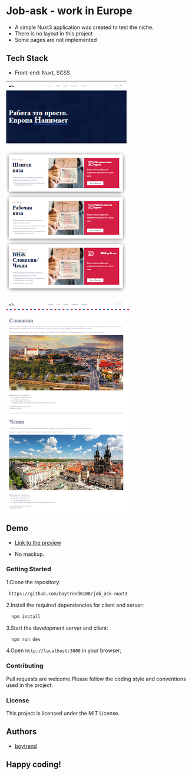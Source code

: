 # Job-ask - work in Europe

- A simple Nuxt3 application was created to test the niche.
- There is no layout in this project
- Some pages are not implemented

## Tech Stack

- Front-end: Nuxt, SCSS.

![App Screenshot](https://github.com/boytrend0108/job_ask-nuxt3/blob/master/screenshots/Screenshot_1.png?raw=true)

![App Screenshot](https://github.com/boytrend0108/job_ask-nuxt3/blob/master/screenshots/Screenshot_2.png?raw=true)

## Demo

- [Link to the preview](https://job-ask-prod.netlify.app/)

- No mackup.

### Getting Started

1.Clone the repository:

```bash
 https://github.com/boytrend0108/job_ask-nuxt3
```

2.Install the required dependencies for client and server:

```bash
  npm install
```

3.Start the development server and client:

```bash
  npm run dev
```

4.Open `http://localhost:3000` in your browser;

### Contributing

Pull requests are welcome.Please follow the coding style and conventions used in the project.

### License

This project is licensed under the MIT License.

## Authors

- [boytrend](https://github.com/boytrend0108)

## Happy coding!
